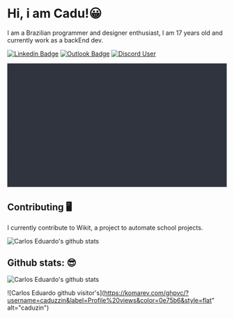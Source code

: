 # Hi, i am Cadu!😀
I am a Brazilian programmer and designer enthusiast, I am 17 years old and currently work as a backEnd dev.

[![Linkedin Badge](https://img.shields.io/static/v1?message=Carlos%20%45duardo&logo=linkedin&labelColor=grey&color=grey&logoColor=white&label=%20)](https://www.linkedin.com/in/carlos-eduardo-2884321bb/) [![Outlook Badge](https://img.shields.io/static/v1?message=caducadusantos1@outlook.com&logo=Gmail&labelColor=grey&color=grey&logoColor=white&label=%20)](mailto:caducadusantos1@outlook.com) [![Discord User](https://img.shields.io/static/v1?message=carlinhos%20%236099&logo=discord&labelColor=grey&color=grey&logoColor=white&label=%20)](https://discord.com/users/455174170729512982)

![alt text](https://github.com/Caduzzin/caduzzin/blob/main/assets/Icon.gif)



## Contributing 🖥️

I currently contribute to Wikit, a project to automate school projects.

![Carlos Eduardo's github stats](https://github-readme-stats.vercel.app/api/pin/?username=Caduzzin&repo=Wikit&theme=react)


## Github stats: 😎
![Carlos Eduardo's github stats](https://github-readme-stats.vercel.app/api?username=Caduzzin&hide=["issues"]&&theme=react)


![Carlos Eduardo github visitor's](https://komarev.com/ghpvc/?username=caduzzin&label=Profile%20views&color=0e75b6&style=flat" alt="caduzin")


